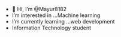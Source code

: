- 👋 Hi, I’m @Mayur8182
-  I’m interested in ...Machine learning
-  I’m currently learning ...web development
-  Information Technology student 


<!---
Mayur8182/Mayur8182 is a ✨ special ✨ repository because its `README.md` (this file) appears on your GitHub profile.
